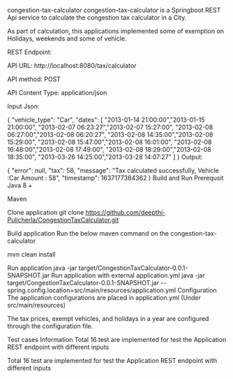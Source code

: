 congestion-tax-calculator
congestion-tax-calculator is a Springboot REST Api service to calculate the congestion tax calculator in a City.

As part of calculation, this applications implemented some of exemption on Holidays, weekends and some of vehicle.

REST Endpoint:

API URL: http://localhost:8080/tax/calculator

API method: POST

API Content Type: application/json

Input Json:

{
    "vehicle_type": "Car",
    "dates": [
        "2013-01-14 21:00:00","2013-01-15 21:00:00",
        "2013-02-07 06:23:27","2013-02-07 15:27:00",
        "2013-02-08 06:27:00","2013-02-08 06:20:27",
        "2013-02-08 14:35:00","2013-02-08 15:29:00",
        "2013-02-08 15:47:00","2013-02-08 16:01:00",
        "2013-02-08 16:48:00","2013-02-08 17:49:00",
        "2013-02-08 18:29:00","2013-02-08 18:35:00",
        "2013-03-26 14:25:00","2013-03-28 14:07:27"
    ]
}
Output:

   {
		"error": null,
		"tax": 58,
		"message": "Tax calculated successfully, Vehicle :Car Amount : 58",
		"timestamp": 1637177384362
   }
Build and Run
Prerequsit
Java 8 +

Maven

Clone application
git clone https://github.com/deepthi-Pulicherla/CongestionTaxCalculator.git

Build application
Run the below maven command on the congestion-tax-calculator

mvn clean install

Run application
java -jar target/CongestionTaxCalculator-0.0.1-SNAPSHOT.jar
Run application with external application.yml
java -jar target/CongestionTaxCalculator-0.0.1-SNAPSHOT.jar --spring.config.location=src/main/resources/application.yml
Configuration
The application configurations are placed in application.yml (Under src/main/resources)

The tax prices, exempt vehicles, and holidays in a year are configured through the configuration file.

Test cases Information
Total 16 test are implemented for test the Application REST endpoint with different inputs

Total 16 test are implemented for test the Application REST endpoint with different inputs

